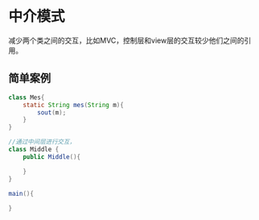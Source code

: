 # 中介模式

减少两个类之间的交互，比如MVC，控制层和view层的交互较少他们之间的引用。

## 简单案例

```java
class Mes{
    static String mes(String m){
        sout(m);
    }
}

//通过中间层进行交互，
class Middle {
    public Middle(){

    }
}

main(){
    
}
```
